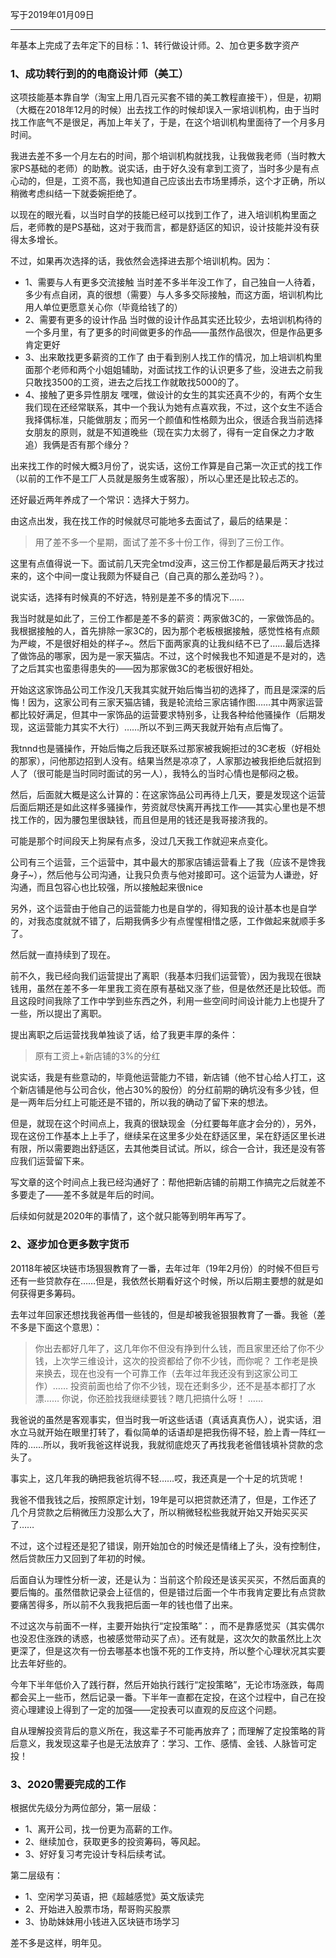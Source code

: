 写于2019年01月09日

-----
年基本上完成了去年定下的目标：1、转行做设计师。2、加仓更多数字资产

### 1、成功转行到的的电商设计师（美工）
这项技能基本靠自学（淘宝上用几百元买套不错的美工教程直接干），但是，初期（大概在2018年12月的时候）出去找工作的时候却误入一家培训机构，由于当时找工作底气不是很足，再加上年关了，于是，在这个培训机构里面待了一个月多月时间。

我进去差不多一个月左右的时间，那个培训机构就找我，让我做我老师（当时教大家PS基础的老师）的助教。说实话，由于好久没有拿到工资了，当时多少是有点心动的，但是，工资不高，我也知道自己应该出去市场里搏杀，这个才正确，所以稍微考虑纠结一下就委婉拒绝了。

以现在的眼光看，以当时自学的技能已经可以找到工作了，进入培训机构里面之后，老师教的是PS基础，这对于我而言，都是舒适区的知识，设计技能并没有获得太多增长。

不过，如果再次选择的话，我依然会选择进去那个培训机构。因为：
* 1、需要与人有更多交流接触
当时差不多半年没工作了，自己独自一人待着，多少有点自闭，真的很想（需要）与人多多交际接触，而这方面，培训机构比用人单位更愿意关心你（毕竟给钱了的）
* 2、需要有更多的设计作品
当时做的设计作品其实还比较少，去培训机构待的一个多月里，有了更多的时间做更多的作品——虽然作品很次，但是作品更多肯定更好
* 3、出来敢找更多薪资的工作了
由于看到别人找工作的情况，加上培训机构里面那个老师和两个小姐姐辅助，对面试找工作的认识更多了些，没进去之前我只敢找3500的工资，进去之后找工作就敢找5000的了。
* 4、接触了更多异性朋友
嘿嘿，做设计的女生的其实还真不少的，有两个女生我们现在还经常联系，其中一个我认为她有点喜欢我，不过，这个女生不适合我择偶标准，只能做朋友；而另一个颜值和性格颇为出众，很适合我当前选择女朋友的原则，就是不知道晚些（现在实力太弱了，得有一定自保之力才敢追）我俩是否有那个缘分？

出来找工作的时候大概3月份了，说实话，这份工作算是自己第一次正式的找工作（以前的工作不是工厂人员就是服务生或客服），所以心里还是比较忐忑的。

还好最近两年养成了一个常识：选择大于努力。

由这点出发，我在找工作的时候就尽可能地多去面试了，最后的结果是：
>用了差不多一个星期，面试了差不多十份工作，得到了三份工作。

这里有点值得说一下。面试前几天完全tmd没声，这三份工作都是最后两天才找过来的，这个中间一度让我颇为怀疑自己（自己真的那么差劲吗？）。

说实话，选择有时候真的不好选，特别是差不多的情况下……

我当时就是如此了，三份工作都是差不多的薪资：两家做3C的，一家做饰品的。我根据接触的人，首先排除一家3C的，因为那个老板根据接触，感觉性格有点颇为严峻，不是很好相处的样子~。然后下面两家真的让我纠结不已了……最后选择了做饰品的哪家，因为是一家天猫店。不过，这个时候我也不知道是不是对的，选了之后其实也蛮患得患失的——因为那家做3C的老板很好相处。

开始这这家饰品公司工作没几天我其实就开始后悔当初的选择了，而且是深深的后悔！因为，这家公司有三家天猫店铺，我是轮流给三家店铺作图……其中两家运营都比较好满足，但其中一家饰品的运营要求特别多，让我各种给他骚操作（后期发现，这运营能力其实不大行）……所以不到三两天我就开始有点后悔了。

我tnnd也是骚操作，开始后悔之后我还联系过那家被我婉拒过的3C老板（好相处的那家），问他那边招到人没有。结果当然是凉凉了，人家那边被我拒绝后就招到人了（很可能是当时同时面试的另一人），我特么的当时心情也是郁闷之极。

然后，后面就大概是这么计算的：在这家饰品公司再待上几天，要是发现这个运营后面后期还是如此这样多骚操作，劳资就尽快离开再找工作——其实心里也是不想找工作的，因为腰包里很缺钱，而且但是用的钱还是我哥接济我的。

可能是那个时间段天上狗屎有点多，没过几天我工作就迎来点变化。

公司有三个运营，三个运营中，其中最大的那家店铺运营看上了我（应该不是馋我身子~），然后他与公司沟通，让我只负责与他对接即可。这个运营为人谦逊，好沟通，而且包容心也比较强，所以接触起来很nice

另外，这个运营由于他自己的运营能力也是自学的，得知我的设计基本也是自学的，对我态度就就不错了，后期我俩多少有点惺惺相惜之感，工作做起来就顺手多了。

然后就一直持续到了现在。

前不久，我已经向我们运营提出了离职（我基本归我们运营管），因为我现在很缺钱用，虽然在差不多一年里我工资在原有基础又涨了些，但是依然还是比较低。而且这段时间我除了工作中学到些东西之外，利用一些空间时间设计能力上也提升了一些，所以提出了离职。

提出离职之后运营找我单独谈了话，给了我更丰厚的条件：
>原有工资上+新店铺的3%的分红

说实话，我是有些意动的，毕竟他运营能力不错，新店铺（他不甘心给人打工，这个新店铺是他与公司合伙，他占30%的股份）的分红前期的确坑没有多少钱，但是一两年后分红上可能还是不错的，所以我的确动了留下来的想法。

但是，就现在这个时间点上，我真的很缺现金（分红要每年底才会分的），另外，现在这份工作基本上上手了，继续呆在这里多少处在舒适区里，呆在舒适区里长进有限，所以需要跑出舒适区，去其他类目试试。所以，综合一合计，我还是没有答应我们运营留下来。

写文章的这个时间点上我已经沟通好了：帮他把新店铺的前期工作搞完之后就差不多要走了——差不多就是年后的时间。

后续如何就是2020年的事情了，这个就只能等到明年再写了。


### 2、逐步加仓更多数字货币
20118年被区块链市场狠狠教育了一番，去年过年（19年2月份）的时候不但巨亏还有一些贷款存在……但是，我依然长期看好这个时候，所以后期主要想的就是如何获得更多筹码。

去年过年回家还想找我爸再借一些钱的，但是却被我爸狠狠教育了一番。我爸（差不多是下面这个意思）：
>你出去都好几年了，这几年你不但没有挣到什么钱，而且家里还给了你不少钱，上次学三维设计，这次的投资都给了你不少钱，而你呢？
工作老是换来换去，现在也没有一个可靠工作（去年过年我还没有到这家公司工作）……
投资前面也给了你不少钱，现在还剩多少，还不是基本都打了水漂……
你说，你还脸找我继续要钱？瞎几把搞什么呀！
……

我爸说的虽然是客观事实，但当时我一听这些话语（真话真真伤人），说实话，泪水立马就开始在眼里打转了，看似简单的话语却是把我伤得不轻，脸上青一阵红一阵的……所以，我听我爸这样说我，我就彻底熄灭了再找我老爸借钱填补贷款的念头了。

事实上，这几年我的确把我爸坑得不轻……哎，我还真是一个十足的坑货呢！

我爸不借我钱之后，按照原定计划，19年是可以把贷款还清了，但是，工作还了几个月贷款之后稍微压力没那么大了，所以稍微轻松些我就开始又开始买买买了……

不过，这个过程还是犯了错误，刚开始加仓的时候还是情绪上了头，没有控制住，然后贷款压力又回到了年初的时候。

后面自认为理性分析一波，还是认为：当前这个阶段还是该买买买，不然后面真的要后悔的。虽然借款记录会上征信的，但是错过后面一个牛市我肯定要比有点贷款要痛苦得多，所以前不久我我把后面一年的钱也借了出来。

不过这次与前面不一样，主要开始执行“定投策略”：，而不是靠感觉买（其实偶尔也没忍住涨跌的诱惑，也被感觉带动买了点）。还有就是，这次欠的款虽然比上次更深了，但是这次有一份去哪基本也饿不死的工作支持，所以整个心理状况其实要比去年好些的。

今年下半年低价入了践行群，然后开始执行践行“定投策略”，无论市场涨跌，每周都会买上一些币，然后记录一番。下半年一直都在定投，在这个过程中，自己在投资心理建设上得到了一定的加强——定投表可以直观的反应这个问题。

自从理解投资背后的意义所在，我这辈子不可能再放弃了；而理解了定投策略的背后意义，我发现这辈子也是无法放弃了：学习、工作、感情、金钱、人脉皆可定投！


### 3、2020需要完成的工作
根据优先级分为两位部分，第一层级：
* 1、离开公司，找一份更为高薪的工作。
* 2、继续加仓，获取更多的投资筹码，等风起。
* 3、好好复习考完设计专科后续考试。

第二层级有：
* 1、空闲学习英语，把《超越感觉》英文版读完
* 2、开始进入股票市场，帮哥购买股票
* 3、协助妹妹用小钱进入区块链市场学习


差不多是这样，明年见。
